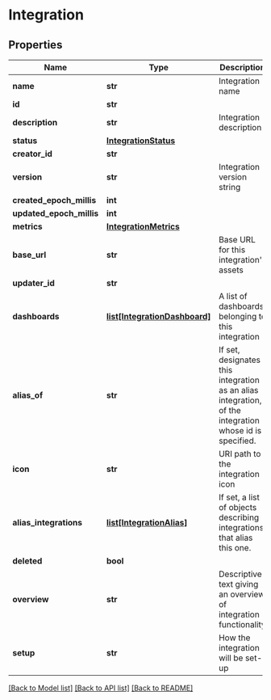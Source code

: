 # Integration

## Properties
Name | Type | Description | Notes
------------ | ------------- | ------------- | -------------
**name** | **str** | Integration name | 
**id** | **str** |  | [optional] 
**description** | **str** | Integration description | 
**status** | [**IntegrationStatus**](IntegrationStatus.md) |  | [optional] 
**creator_id** | **str** |  | [optional] 
**version** | **str** | Integration version string | 
**created_epoch_millis** | **int** |  | [optional] 
**updated_epoch_millis** | **int** |  | [optional] 
**metrics** | [**IntegrationMetrics**](IntegrationMetrics.md) |  | [optional] 
**base_url** | **str** | Base URL for this integration&#39;s assets | [optional] 
**updater_id** | **str** |  | [optional] 
**dashboards** | [**list[IntegrationDashboard]**](IntegrationDashboard.md) | A list of dashboards belonging to this integration | [optional] 
**alias_of** | **str** | If set, designates this integration as an alias integration, of the integration whose id is specified. | [optional] 
**icon** | **str** | URI path to the integration icon | 
**alias_integrations** | [**list[IntegrationAlias]**](IntegrationAlias.md) | If set, a list of objects describing integrations that alias this one. | [optional] 
**deleted** | **bool** |  | [optional] 
**overview** | **str** | Descriptive text giving an overview of integration functionality | [optional] 
**setup** | **str** | How the integration will be set-up | [optional] 

[[Back to Model list]](../README.md#documentation-for-models) [[Back to API list]](../README.md#documentation-for-api-endpoints) [[Back to README]](../README.md)


